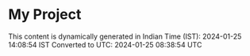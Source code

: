# My Project

This content is dynamically generated in Indian Time (IST): 2024-01-25 14:08:54 IST
Converted to UTC: 2024-01-25 08:38:54 UTC
